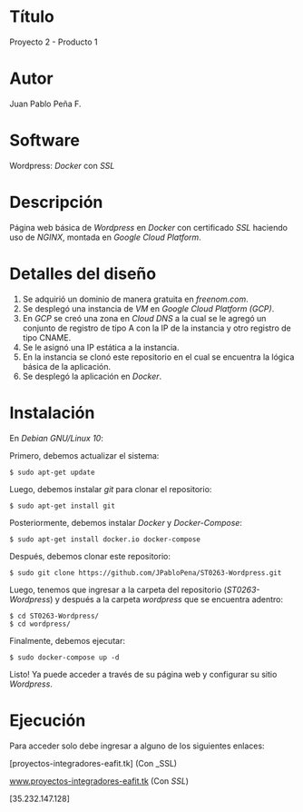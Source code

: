# Título
Proyecto 2 - Producto 1

# Autor
Juan Pablo Peña F.

# Software
Wordpress: _Docker_ con _SSL_

# Descripción
Página web básica de _Wordpress_ en _Docker_ con certificado _SSL_ haciendo uso de _NGINX_, montada en _Google Cloud Platform_. 

# Detalles del diseño
1. Se adquirió un dominio de manera gratuita en _freenom.com_.
2. Se desplegó una instancia de _VM_ en _Google Cloud Platform (GCP)_.
3. En _GCP_ se creó una zona en _Cloud DNS_ a la cual se le agregó un conjunto de registro de tipo A con la IP de la instancia y otro registro de tipo CNAME.
4. Se le asignó una IP estática a la instancia.
5. En la instancia se clonó este repositorio en el cual se encuentra la lógica básica de la aplicación.
6. Se desplegó la aplicación en _Docker_.

# Instalación
En _Debian GNU/Linux 10_:

Primero, debemos actualizar el sistema:
```
$ sudo apt-get update
```

Luego, debemos instalar _git_ para clonar el repositorio:
```
$ sudo apt-get install git
```

Posteriormente, debemos instalar _Docker_ y _Docker-Compose_:
```
$ sudo apt-get install docker.io docker-compose
```

Después, debemos clonar este repositorio:
```
$ sudo git clone https://github.com/JPabloPena/ST0263-Wordpress.git
```

Luego, tenemos que ingresar a la carpeta del repositorio (_ST0263-Wordpress_) y después a la carpeta _wordpress_ que se encuentra adentro:
```
$ cd ST0263-Wordpress/
$ cd wordpress/ 
```

Finalmente, debemos ejecutar:
```
$ sudo docker-compose up -d
```

Listo! Ya puede acceder a través de su página web y configurar su sitio _Wordpress_.

# Ejecución
Para acceder solo debe ingresar a alguno de los siguientes enlaces:

[proyectos-integradores-eafit.tk] (Con _SSL)

www.proyectos-integradores-eafit.tk (Con _SSL_)

[35.232.147.128]
